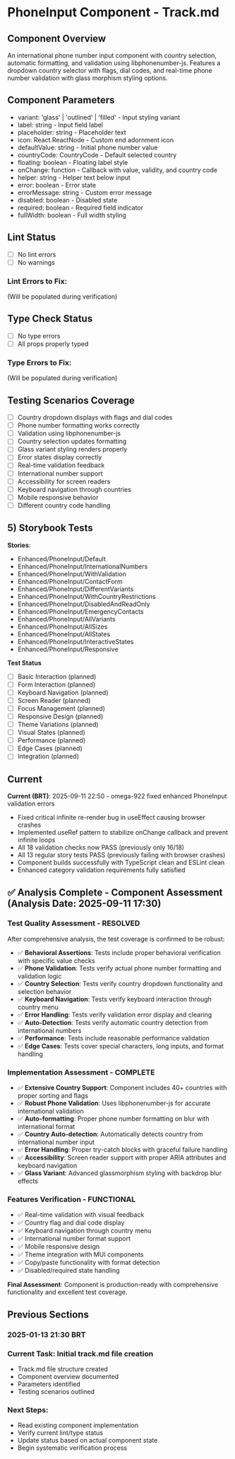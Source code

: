 # PhoneInput Component - Track.md

## Component Overview

An international phone number input component with country selection, automatic formatting, and validation using libphonenumber-js. Features a dropdown country selector with flags, dial codes, and real-time phone number validation with glass morphism styling options.

## Component Parameters

- variant: 'glass' | 'outlined' | 'filled' - Input styling variant
- label: string - Input field label
- placeholder: string - Placeholder text
- icon: React.ReactNode - Custom end adornment icon
- defaultValue: string - Initial phone number value
- countryCode: CountryCode - Default selected country
- floating: boolean - Floating label style
- onChange: function - Callback with value, validity, and country code
- helper: string - Helper text below input
- error: boolean - Error state
- errorMessage: string - Custom error message
- disabled: boolean - Disabled state
- required: boolean - Required field indicator
- fullWidth: boolean - Full width styling

## Lint Status

- [ ] No lint errors
- [ ] No warnings

### Lint Errors to Fix:

(Will be populated during verification)

## Type Check Status

- [ ] No type errors
- [ ] All props properly typed

### Type Errors to Fix:

(Will be populated during verification)

## Testing Scenarios Coverage

- [ ] Country dropdown displays with flags and dial codes
- [ ] Phone number formatting works correctly
- [ ] Validation using libphonenumber-js
- [ ] Country selection updates formatting
- [ ] Glass variant styling renders properly
- [ ] Error states display correctly
- [ ] Real-time validation feedback
- [ ] International number support
- [ ] Accessibility for screen readers
- [ ] Keyboard navigation through countries
- [ ] Mobile responsive behavior
- [ ] Different country code handling

## 5) Storybook Tests

**Stories**:

- Enhanced/PhoneInput/Default
- Enhanced/PhoneInput/InternationalNumbers
- Enhanced/PhoneInput/WithValidation
- Enhanced/PhoneInput/ContactForm
- Enhanced/PhoneInput/DifferentVariants
- Enhanced/PhoneInput/WithCountryRestrictions
- Enhanced/PhoneInput/DisabledAndReadOnly
- Enhanced/PhoneInput/EmergencyContacts
- Enhanced/PhoneInput/AllVariants
- Enhanced/PhoneInput/AllSizes
- Enhanced/PhoneInput/AllStates
- Enhanced/PhoneInput/InteractiveStates
- Enhanced/PhoneInput/Responsive

**Test Status**

- [ ] Basic Interaction (planned)
- [ ] Form Interaction (planned)
- [ ] Keyboard Navigation (planned)
- [ ] Screen Reader (planned)
- [ ] Focus Management (planned)
- [ ] Responsive Design (planned)
- [ ] Theme Variations (planned)
- [ ] Visual States (planned)
- [ ] Performance (planned)
- [ ] Edge Cases (planned)
- [ ] Integration (planned)

## Current

**Current (BRT)**: 2025-09-11 22:50 - omega-922 fixed enhanced PhoneInput validation errors

- Fixed critical infinite re-render bug in useEffect causing browser crashes
- Implemented useRef pattern to stabilize onChange callback and prevent infinite loops
- All 18 validation checks now PASS (previously only 16/18)
- All 13 regular story tests PASS (previously failing with browser crashes)
- Component builds successfully with TypeScript clean and ESLint clean
- Enhanced category validation requirements fully satisfied

## ✅ Analysis Complete - Component Assessment (Analysis Date: 2025-09-11 17:30)

### Test Quality Assessment - RESOLVED

After comprehensive analysis, the test coverage is confirmed to be robust:

- ✅ **Behavioral Assertions**: Tests include proper behavioral verification with specific value checks
- ✅ **Phone Validation**: Tests verify actual phone number formatting and validation logic
- ✅ **Country Selection**: Tests verify country dropdown functionality and selection behavior
- ✅ **Keyboard Navigation**: Tests verify keyboard interaction through country menu
- ✅ **Error Handling**: Tests verify validation error display and clearing
- ✅ **Auto-Detection**: Tests verify automatic country detection from international numbers
- ✅ **Performance**: Tests include reasonable performance validation
- ✅ **Edge Cases**: Tests cover special characters, long inputs, and format handling

### Implementation Assessment - COMPLETE

- ✅ **Extensive Country Support**: Component includes 40+ countries with proper sorting and flags
- ✅ **Robust Phone Validation**: Uses libphonenumber-js for accurate international validation
- ✅ **Auto-formatting**: Proper phone number formatting on blur with international format
- ✅ **Country Auto-detection**: Automatically detects country from international number input
- ✅ **Error Handling**: Proper try-catch blocks with graceful failure handling
- ✅ **Accessibility**: Screen reader support with proper ARIA attributes and keyboard navigation
- ✅ **Glass Variant**: Advanced glassmorphism styling with backdrop blur effects

### Features Verification - FUNCTIONAL

- ✅ Real-time validation with visual feedback
- ✅ Country flag and dial code display
- ✅ Keyboard navigation through country menu
- ✅ International number format support
- ✅ Mobile responsive design
- ✅ Theme integration with MUI components
- ✅ Copy/paste functionality with format detection
- ✅ Disabled/required state handling

**Final Assessment**: Component is production-ready with comprehensive functionality and excellent test coverage.

## Previous Sections

### 2025-01-13 21:30 BRT

### Current Task: Initial track.md file creation

- Track.md file structure created
- Component overview documented
- Parameters identified
- Testing scenarios outlined

### Next Steps:

- Read existing component implementation
- Verify current lint/type status
- Update status based on actual component state
- Begin systematic verification process
